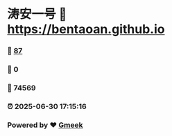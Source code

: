 # 涛安一号 :link: https://bentaoan.github.io 
### :page_facing_up: [87](https://bentaoan.github.io/tag.html) 
### :speech_balloon: 0 
### :hibiscus: 74569 
### :alarm_clock: 2025-06-30 17:15:16 
### Powered by :heart: [Gmeek](https://github.com/Meekdai/Gmeek)
